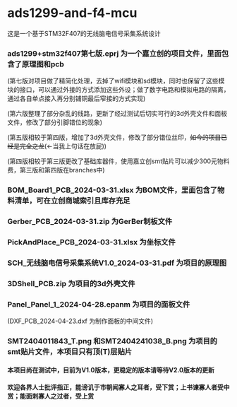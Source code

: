 # ads1299-and-f4-mcu
这是一个基于STM32F407的无线脑电信号采集系统设计

### ads1299+stm32f407第七版.eprj 为一个嘉立创的项目文件，里面包含了原理图和pcb
(第七版对项目做了精简化处理，去掉了wifi模块和sd模块，同时也保留了这些模块的接口，可以通过外接的方式添加这些外设；做了数字电路和模拟电路的隔离，通过各自单点接入再分别铺铜最后窄接的方式实现)

(第六版整理了部分杂乱的线路，更新了经过测试后切实可行的3d外壳文件和面板文件，修改了部分引脚错位的现象)

(第五版相较于第四版，增加了3d外壳文件，修改了部分错位丝印，~~如今的项目已经是完全之龙~~(<-当我上句话在放屁))

(第四版相较于第三版更改了基础库器件，使用嘉立创smt贴片可以减少300元物料费，第三版和第四版在branches中)

### BOM_Board1_PCB_2024-03-31.xlsx 为BOM文件，里面包含了物料清单，可在立创商城索引且库存充足

### Gerber_PCB_2024-03-31.zip 为GerBer制板文件

### PickAndPlace_PCB_2024-03-31.xlsx 为坐标文件

### SCH_无线脑电信号采集系统V1.0_2024-03-31.pdf 为项目的原理图

### 3DShell_PCB.zip 为项目的3d外壳文件

### Panel_Panel_1_2024-04-28.epanm 为项目的面板文件
(DXF_PCB_2024-04-23.dxf 为制作面板的中间文件)

### SMT2404011843_T.png 和SMT2404241038_B.png 为项目的smt贴片文件，本项目只有顶(T)层贴片

#### 本项目尚在测试中，目前为V1.0版本，更稳定的版本请等待V2.0版本的更新

#### 欢迎各界人士批评指正，能谤讥于市朝闻寡人之耳者，受下赏；上书谏寡人者受中赏；能面刺寡人之过者，受上赏
